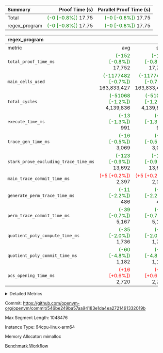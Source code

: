 | Summary | Proof Time (s) | Parallel Proof Time (s) |
|:---|---:|---:|
| Total | <span style='color: green'>(-0 [-0.8%])</span> 17.75 | <span style='color: green'>(-0 [-0.8%])</span> 17.75 |
| regex_program | <span style='color: green'>(-0 [-0.8%])</span> 17.75 | <span style='color: green'>(-0 [-0.8%])</span> 17.75 |


| regex_program |||||
|:---|---:|---:|---:|---:|
|metric|avg|sum|max|min|
| `total_proof_time_ms ` | <span style='color: green'>(-152 [-0.8%])</span> 17,752 | <span style='color: green'>(-152 [-0.8%])</span> 17,752 | <span style='color: green'>(-152 [-0.8%])</span> 17,752 | <span style='color: green'>(-152 [-0.8%])</span> 17,752 |
| `main_cells_used     ` | <span style='color: green'>(-1177482 [-0.7%])</span> 163,833,427 | <span style='color: green'>(-1177482 [-0.7%])</span> 163,833,427 | <span style='color: green'>(-1177482 [-0.7%])</span> 163,833,427 | <span style='color: green'>(-1177482 [-0.7%])</span> 163,833,427 |
| `total_cycles        ` | <span style='color: green'>(-51068 [-1.2%])</span> 4,139,836 | <span style='color: green'>(-51068 [-1.2%])</span> 4,139,836 | <span style='color: green'>(-51068 [-1.2%])</span> 4,139,836 | <span style='color: green'>(-51068 [-1.2%])</span> 4,139,836 |
| `execute_time_ms     ` | <span style='color: green'>(-13 [-1.3%])</span> 991 | <span style='color: green'>(-13 [-1.3%])</span> 991 | <span style='color: green'>(-13 [-1.3%])</span> 991 | <span style='color: green'>(-13 [-1.3%])</span> 991 |
| `trace_gen_time_ms   ` | <span style='color: green'>(-16 [-0.5%])</span> 3,069 | <span style='color: green'>(-16 [-0.5%])</span> 3,069 | <span style='color: green'>(-16 [-0.5%])</span> 3,069 | <span style='color: green'>(-16 [-0.5%])</span> 3,069 |
| `stark_prove_excluding_trace_time_ms` | <span style='color: green'>(-123 [-0.9%])</span> 13,692 | <span style='color: green'>(-123 [-0.9%])</span> 13,692 | <span style='color: green'>(-123 [-0.9%])</span> 13,692 | <span style='color: green'>(-123 [-0.9%])</span> 13,692 |
| `main_trace_commit_time_ms` | <span style='color: red'>(+5 [+0.2%])</span> 2,397 | <span style='color: red'>(+5 [+0.2%])</span> 2,397 | <span style='color: red'>(+5 [+0.2%])</span> 2,397 | <span style='color: red'>(+5 [+0.2%])</span> 2,397 |
| `generate_perm_trace_time_ms` | <span style='color: green'>(-11 [-2.2%])</span> 486 | <span style='color: green'>(-11 [-2.2%])</span> 486 | <span style='color: green'>(-11 [-2.2%])</span> 486 | <span style='color: green'>(-11 [-2.2%])</span> 486 |
| `perm_trace_commit_time_ms` | <span style='color: green'>(-39 [-0.7%])</span> 5,167 | <span style='color: green'>(-39 [-0.7%])</span> 5,167 | <span style='color: green'>(-39 [-0.7%])</span> 5,167 | <span style='color: green'>(-39 [-0.7%])</span> 5,167 |
| `quotient_poly_compute_time_ms` | <span style='color: green'>(-35 [-2.0%])</span> 1,736 | <span style='color: green'>(-35 [-2.0%])</span> 1,736 | <span style='color: green'>(-35 [-2.0%])</span> 1,736 | <span style='color: green'>(-35 [-2.0%])</span> 1,736 |
| `quotient_poly_commit_time_ms` | <span style='color: green'>(-60 [-4.8%])</span> 1,182 | <span style='color: green'>(-60 [-4.8%])</span> 1,182 | <span style='color: green'>(-60 [-4.8%])</span> 1,182 | <span style='color: green'>(-60 [-4.8%])</span> 1,182 |
| `pcs_opening_time_ms ` | <span style='color: red'>(+16 [+0.6%])</span> 2,720 | <span style='color: red'>(+16 [+0.6%])</span> 2,720 | <span style='color: red'>(+16 [+0.6%])</span> 2,720 | <span style='color: red'>(+16 [+0.6%])</span> 2,720 |



<details>
<summary>Detailed Metrics</summary>

| group | num_segments | keygen_time_ms | commit_exe_time_ms |
| --- | --- | --- | --- |
| regex_program | 1 | 630 | 43 | 

| group | air_name | quotient_deg | interactions | constraints |
| --- | --- | --- | --- | --- |
| regex_program | AccessAdapterAir<16> | 2 | 5 | 14 | 
| regex_program | AccessAdapterAir<2> | 2 | 5 | 14 | 
| regex_program | AccessAdapterAir<32> | 2 | 5 | 14 | 
| regex_program | AccessAdapterAir<4> | 2 | 5 | 14 | 
| regex_program | AccessAdapterAir<64> | 2 | 5 | 14 | 
| regex_program | AccessAdapterAir<8> | 2 | 5 | 14 | 
| regex_program | BitwiseOperationLookupAir<8> | 2 | 2 | 4 | 
| regex_program | KeccakVmAir | 2 | 321 | 4,571 | 
| regex_program | MemoryMerkleAir<8> | 2 | 4 | 40 | 
| regex_program | PersistentBoundaryAir<8> | 2 | 3 | 6 | 
| regex_program | PhantomAir | 2 | 3 | 5 | 
| regex_program | Poseidon2PeripheryAir<BabyBearParameters>, 1> | 2 | 1 | 286 | 
| regex_program | ProgramAir | 1 | 1 | 4 | 
| regex_program | RangeTupleCheckerAir<2> | 1 | 1 | 4 | 
| regex_program | Rv32HintStoreAir | 2 | 19 | 35 | 
| regex_program | VariableRangeCheckerAir | 1 | 1 | 4 | 
| regex_program | VmAirWrapper<Rv32BaseAluAdapterAir, BaseAluCoreAir<4, 8> | 2 | 19 | 43 | 
| regex_program | VmAirWrapper<Rv32BaseAluAdapterAir, LessThanCoreAir<4, 8> | 2 | 17 | 39 | 
| regex_program | VmAirWrapper<Rv32BaseAluAdapterAir, ShiftCoreAir<4, 8> | 2 | 23 | 90 | 
| regex_program | VmAirWrapper<Rv32BranchAdapterAir, BranchEqualCoreAir<4> | 2 | 11 | 25 | 
| regex_program | VmAirWrapper<Rv32BranchAdapterAir, BranchLessThanCoreAir<4, 8> | 2 | 13 | 41 | 
| regex_program | VmAirWrapper<Rv32CondRdWriteAdapterAir, Rv32JalLuiCoreAir> | 2 | 10 | 22 | 
| regex_program | VmAirWrapper<Rv32JalrAdapterAir, Rv32JalrCoreAir> | 2 | 16 | 20 | 
| regex_program | VmAirWrapper<Rv32LoadStoreAdapterAir, LoadSignExtendCoreAir<4, 8> | 2 | 18 | 33 | 
| regex_program | VmAirWrapper<Rv32LoadStoreAdapterAir, LoadStoreCoreAir<4> | 2 | 17 | 38 | 
| regex_program | VmAirWrapper<Rv32MultAdapterAir, DivRemCoreAir<4, 8> | 2 | 25 | 88 | 
| regex_program | VmAirWrapper<Rv32MultAdapterAir, MulHCoreAir<4, 8> | 2 | 24 | 38 | 
| regex_program | VmAirWrapper<Rv32MultAdapterAir, MultiplicationCoreAir<4, 8> | 2 | 19 | 26 | 
| regex_program | VmAirWrapper<Rv32RdWriteAdapterAir, Rv32AuipcCoreAir> | 2 | 11 | 15 | 
| regex_program | VmConnectorAir | 2 | 3 | 9 | 

| group | air_name | segment | rows | prep_cols | perm_cols | main_cols | cells |
| --- | --- | --- | --- | --- | --- | --- | --- |
| regex_program | AccessAdapterAir<2> | 0 | 64 |  | 24 | 11 | 2,240 | 
| regex_program | AccessAdapterAir<4> | 0 | 32 |  | 24 | 13 | 1,184 | 
| regex_program | AccessAdapterAir<8> | 0 | 131,072 |  | 24 | 17 | 5,373,952 | 
| regex_program | BitwiseOperationLookupAir<8> | 0 | 65,536 | 3 | 8 | 2 | 655,360 | 
| regex_program | KeccakVmAir | 0 | 32 |  | 1,288 | 3,164 | 142,464 | 
| regex_program | MemoryMerkleAir<8> | 0 | 131,072 |  | 20 | 32 | 6,815,744 | 
| regex_program | PersistentBoundaryAir<8> | 0 | 131,072 |  | 12 | 20 | 4,194,304 | 
| regex_program | PhantomAir | 0 | 512 |  | 12 | 6 | 9,216 | 
| regex_program | Poseidon2PeripheryAir<BabyBearParameters>, 1> | 0 | 16,384 |  | 8 | 300 | 5,046,272 | 
| regex_program | ProgramAir | 0 | 131,072 |  | 8 | 10 | 2,359,296 | 
| regex_program | RangeTupleCheckerAir<2> | 0 | 524,288 | 2 | 8 | 1 | 4,718,592 | 
| regex_program | Rv32HintStoreAir | 0 | 16,384 |  | 80 | 32 | 1,835,008 | 
| regex_program | VariableRangeCheckerAir | 0 | 262,144 | 2 | 8 | 1 | 2,359,296 | 
| regex_program | VmAirWrapper<Rv32BaseAluAdapterAir, BaseAluCoreAir<4, 8> | 0 | 2,097,152 |  | 80 | 36 | 243,269,632 | 
| regex_program | VmAirWrapper<Rv32BaseAluAdapterAir, LessThanCoreAir<4, 8> | 0 | 65,536 |  | 40 | 37 | 5,046,272 | 
| regex_program | VmAirWrapper<Rv32BaseAluAdapterAir, ShiftCoreAir<4, 8> | 0 | 262,144 |  | 52 | 53 | 27,525,120 | 
| regex_program | VmAirWrapper<Rv32BranchAdapterAir, BranchEqualCoreAir<4> | 0 | 524,288 |  | 48 | 26 | 38,797,312 | 
| regex_program | VmAirWrapper<Rv32BranchAdapterAir, BranchLessThanCoreAir<4, 8> | 0 | 262,144 |  | 56 | 32 | 23,068,672 | 
| regex_program | VmAirWrapper<Rv32CondRdWriteAdapterAir, Rv32JalLuiCoreAir> | 0 | 131,072 |  | 44 | 18 | 8,126,464 | 
| regex_program | VmAirWrapper<Rv32JalrAdapterAir, Rv32JalrCoreAir> | 0 | 131,072 |  | 36 | 28 | 8,388,608 | 
| regex_program | VmAirWrapper<Rv32LoadStoreAdapterAir, LoadSignExtendCoreAir<4, 8> | 0 | 1,024 |  | 76 | 35 | 113,664 | 
| regex_program | VmAirWrapper<Rv32LoadStoreAdapterAir, LoadStoreCoreAir<4> | 0 | 2,097,152 |  | 72 | 40 | 234,881,024 | 
| regex_program | VmAirWrapper<Rv32MultAdapterAir, DivRemCoreAir<4, 8> | 0 | 128 |  | 104 | 57 | 20,608 | 
| regex_program | VmAirWrapper<Rv32MultAdapterAir, MulHCoreAir<4, 8> | 0 | 256 |  | 100 | 39 | 35,584 | 
| regex_program | VmAirWrapper<Rv32MultAdapterAir, MultiplicationCoreAir<4, 8> | 0 | 65,536 |  | 80 | 31 | 7,274,496 | 
| regex_program | VmAirWrapper<Rv32RdWriteAdapterAir, Rv32AuipcCoreAir> | 0 | 65,536 |  | 28 | 21 | 3,211,264 | 
| regex_program | VmConnectorAir | 0 | 2 | 1 | 12 | 4 | 32 | 

| group | segment | trace_gen_time_ms | total_proof_time_ms | total_cycles | total_cells | stark_prove_excluding_trace_time_ms | quotient_poly_compute_time_ms | quotient_poly_commit_time_ms | perm_trace_commit_time_ms | pcs_opening_time_ms | main_trace_commit_time_ms | main_cells_used | generate_perm_trace_time_ms | execute_time_ms |
| --- | --- | --- | --- | --- | --- | --- | --- | --- | --- | --- | --- | --- | --- | --- |
| regex_program | 0 | 3,069 | 17,752 | 4,139,836 | 633,271,680 | 13,692 | 1,736 | 1,182 | 5,167 | 2,720 | 2,397 | 163,833,427 | 486 | 991 | 

</details>


Commit: https://github.com/openvm-org/openvm/commit/546be249ba57aa94183e1da4ea2721491332019b

Max Segment Length: 1048476

Instance Type: 64cpu-linux-arm64

Memory Allocator: mimalloc

[Benchmark Workflow](https://github.com/openvm-org/openvm/actions/runs/12959416604)

